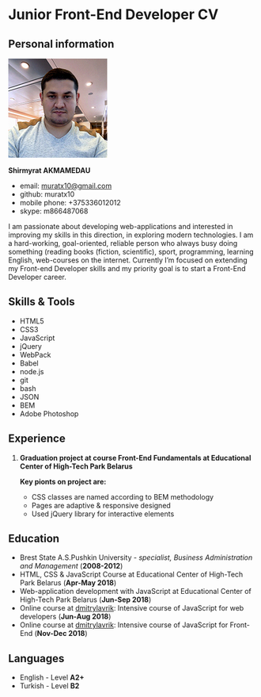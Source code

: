 
# Junior Front-End Developer CV

## Personal information
![CV photo](/cv-photo.png)

**Shirmyrat AKMAMEDAU**
* email: muratx10@gmail.com
* github: muratx10
* mobile phone: +375336012012
* skype: m866487068

I am passionate about developing web-applications and interested in improving my skills in this direction, in exploring modern technologies. I am a hard-working, goal-oriented, reliable person who always busy doing something (reading books (fiction, scientific), sport, programming, learning English, web-courses on the internet. Currently I’m focused on extending my Front-end Developer skills and my priority goal is to start a Front-End Developer career.

## Skills & Tools
* HTML5
* CSS3
* JavaScript
* jQuery
* WebPack
* Babel
* node.js
* git
* bash
* JSON
* BEM
* Adobe Photoshop

## Experience
1.  **Graduation project at course Front-End Fundamentals at Educational Center of High-Tech Park Belarus**
     
	 **Key pionts on project are:**
	* CSS classes are named according to BEM methodology
	* Pages are adaptive & responsive designed
	* Used jQuery library for interactive elements 

## Education
* Brest State A.S.Pushkin University - _specialist, Business Administration and Management_ (__2008-2012__)
* HTML, CSS & JavaScript Course at Educational Center of High-Tech Park Belarus (__Apr-May 2018__)
* Web-application development with JavaScript at Educational Center of High-Tech Park Belarus (__Jun-Sep 2018__)
* Online course at [dmitrylavrik](http://js.dmitrylavrik.ru/?utm=site-courses): Intensive course of JavaScript for web developers (__Jun-Aug 2018__)
* Online course at [dmitrylavrik](http://js.dmitrylavrik.ru/frontend/?utm=site-courses): Intensive course of JavaScript for Front-End (__Nov-Dec 2018__)

## Languages
* English - Level **A2+**
* Turkish - Level **B2**
